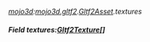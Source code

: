_[mojo3d](../../modules/mojo3d/mojo3d-module.md):[mojo3d.gltf2](../../modules/mojo3d/mojo3d-gltf2.md).[Gltf2Asset](../../modules/mojo3d/mojo3d-gltf2-gltf2asset.md).textures_
##### Field textures:[Gltf2Texture](../../modules/mojo3d/mojo3d-gltf2-gltf2texture.md)[]
